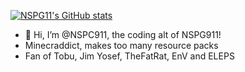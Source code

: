 [![NSPG11's GitHub stats](https://github-readme-stats.vercel.app/api?username=NSPC911&show_icons=true&theme=github_dark)](https://github.com/NSPC911)

- 👋 Hi, I’m @NSPC911, the coding alt of NSPG911!
- Minecraddict, makes too many resource packs
- Fan of Tobu, Jim Yosef, TheFatRat, EnV and ELEPS
